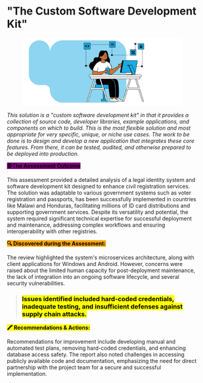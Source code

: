 # "The Custom Software Development Kit"

<figure><img src="../../.gitbook/assets/tech-3 custom.png" alt=""><figcaption></figcaption></figure>

_This solution is a "custom software development kit" in that it provides a collection of source code, developer libraries, example applications, and components on which to build. This is the most flexible solution and most appropriate for very specific, unique, or niche use cases. The work to be done is to design and develop a new application that integrates these core features. From there, it can be tested, audited, and otherwise prepared to be deployed into production._&#x20;



<mark style="background-color:purple;">🕵️T</mark><mark style="background-color:purple;">**he Assessment Outcome**</mark>

This assessment provided a detailed analysis of a legal identity system and software development kit designed to enhance civil registration services. The solution was adaptable to various government systems such as voter registration and passports, has been successfully implemented in countries like Malawi and Honduras, facilitating millions of ID card distributions and supporting government services. Despite its versatility and potential, the system required significant technical expertise for successful deployment and maintenance, addressing complex workflows and ensuring interoperability with other registries.

<mark style="background-color:orange;">**🔍 Discovered during the Assessment:**</mark>

The review highlighted the system's microservices architecture, along with client applications for Windows and Android. However, concerns were raised about the limited human capacity for post-deployment maintenance, the lack of integration into an ongoing software lifecycle, and several security vulnerabilities.&#x20;

> ### <mark style="background-color:yellow;">Issues identified included hard-coded credentials, inadequate testing, and insufficient defenses against supply chain attacks.</mark>&#x20;

<mark style="background-color:yellow;">**🖍 Recommendations & Actions:**</mark>&#x20;

Recommendations for improvement include developing manual and automated test plans, removing hard-coded credentials, and enhancing database access safety. The report also noted challenges in accessing publicly available code and documentation, emphasizing the need for direct partnership with the project team for a secure and successful implementation.
